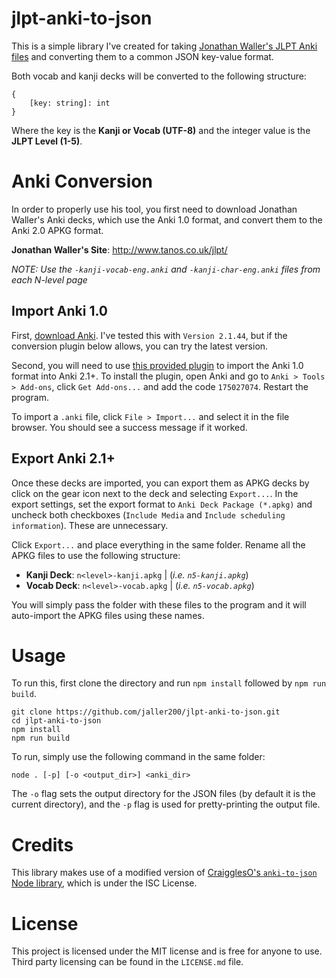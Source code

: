 # jlpt-anki-to-json
This is a simple library I've created for taking [Jonathan Waller's JLPT Anki files](http://www.tanos.co.uk/jlpt/) and converting them to a common JSON key-value format.

Both vocab and kanji decks will be converted to the following structure:

    {
        [key: string]: int
    }

Where the key is the **Kanji or Vocab (UTF-8)** and the integer value is the **JLPT Level (1-5)**.



# Anki Conversion
In order to properly use his tool, you first need to download Jonathan Waller's Anki decks, which use the Anki 1.0 format, and convert them to the Anki 2.0 APKG format.

**Jonathan Waller's Site**: http://www.tanos.co.uk/jlpt/

*NOTE: Use the `-kanji-vocab-eng.anki` and `-kanji-char-eng.anki` files from each N-level page*

## Import Anki 1.0
First, [download Anki](https://apps.ankiweb.net/). I've tested this with `Version 2.1.44`, but if the conversion plugin below allows, you can try the latest version. 

Second, you will need to use [this provided plugin](https://ankiweb.net/shared/info/175027074) to import the Anki 1.0 format into Anki 2.1+. To install the plugin, open Anki and go to `Anki > Tools > Add-ons`, click `Get Add-ons...` and add the code `175027074`. Restart the program.

To import a `.anki` file, click `File > Import...` and select it in the file browser. You should see a success message if it worked.

## Export Anki 2.1+
Once these decks are imported, you can export them as APKG decks by click on the gear icon next to the deck and selecting `Export...`. In the export settings, set the export format to `Anki Deck Package (*.apkg)` and uncheck both checkboxes (`Include Media` and `Include scheduling information`). These are unnecessary.

Click `Export...` and place everything in the same folder. Rename all the APKG files to use the following structure:

* **Kanji Deck**: `n<level>-kanji.apkg` | (*i.e. `n5-kanji.apkg`*)
* **Vocab Deck**: `n<level>-vocab.apkg` | (*i.e. `n5-vocab.apkg`*)

You will simply pass the folder with these files to the program and it will auto-import the APKG files using these names.

# Usage
To run this, first clone the directory and run `npm install` followed by `npm run build`.

    git clone https://github.com/jaller200/jlpt-anki-to-json.git
    cd jlpt-anki-to-json
    npm install
    npm run build

To run, simply use the following command in the same folder:

    node . [-p] [-o <output_dir>] <anki_dir>

The `-o` flag sets the output directory for the JSON files (by default it is the current directory), and the `-p` flag is used for pretty-printing the output file.

# Credits
This library makes use of a modified version of [CraigglesO's `anki-to-json` Node library](https://github.com/CraigglesO/anki-to-json/), which is under the ISC License.

# License
This project is licensed under the MIT license and is free for anyone to use. Third party licensing can be found in the `LICENSE.md` file.